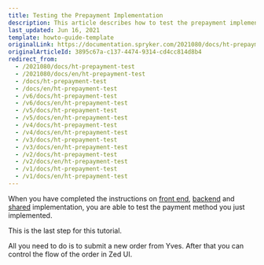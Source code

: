 ```yaml
---
title: Testing the Prepayment Implementation
description: This article describes how to test the prepayment implementation.
last_updated: Jun 16, 2021
template: howto-guide-template
originalLink: https://documentation.spryker.com/2021080/docs/ht-prepayment-test
originalArticleId: 3895c67a-c137-4474-9314-cd4cc814d8b4
redirect_from:
  - /2021080/docs/ht-prepayment-test
  - /2021080/docs/en/ht-prepayment-test
  - /docs/ht-prepayment-test
  - /docs/en/ht-prepayment-test
  - /v6/docs/ht-prepayment-test
  - /v6/docs/en/ht-prepayment-test
  - /v5/docs/ht-prepayment-test
  - /v5/docs/en/ht-prepayment-test
  - /v4/docs/ht-prepayment-test
  - /v4/docs/en/ht-prepayment-test
  - /v3/docs/ht-prepayment-test
  - /v3/docs/en/ht-prepayment-test
  - /v2/docs/ht-prepayment-test
  - /v2/docs/en/ht-prepayment-test
  - /v1/docs/ht-prepayment-test
  - /v1/docs/en/ht-prepayment-test
---
```


When you have completed the instructions on [front end](/docs/scos/dev/back-end-development/data-manipulation/payment-methods/prepayment/implement-prepayment-in-front-end.html), [backend](/docs/scos/dev/back-end-development/data-manipulation/payment-methods/prepayment/implementing-prepayment-in-back-end.html) and [shared](/docs/scos/dev/back-end-development/data-manipulation/payment-methods/prepayment/implementing-prepayment-in-shared-layer.html) implementation, you are able to test the payment method you just implemented.

 This is the last step for this tutorial.

All you need to do is to submit a new order from Yves. After that you can control the flow of the order in Zed UI.
